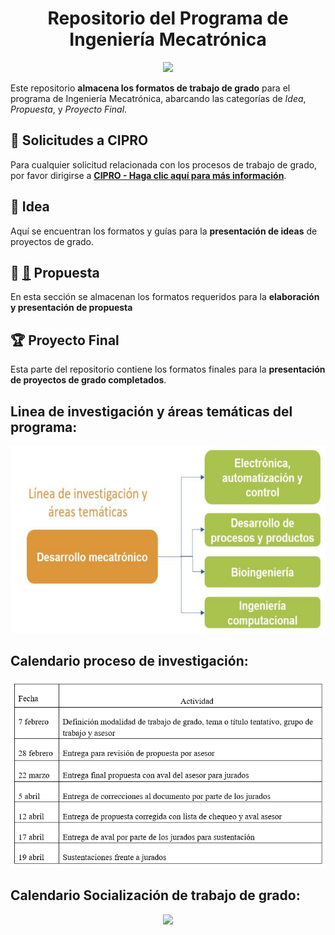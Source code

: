 
<h1 align="center">Repositorio del Programa de Ingeniería Mecatrónica</h1>

<p align="center">
<img src="./Logos/logo.jpg" height="300">
</p>


Este repositorio **almacena los formatos de trabajo de grado** para el programa de Ingeniería Mecatrónica, abarcando las categorías de *Idea*, *Propuesta*, y *Proyecto Final*.

## 📢 Solicitudes a CIPRO

Para cualquier solicitud relacionada con los procesos de trabajo de grado, por favor dirigirse a <a href="https://forms.gle/gT6W2tXAkv47Y1SP6" target="_blank">**CIPRO - Haga clic aquí para más información**</a>.


## 📝 Idea

Aquí se encuentran los formatos y guías para la **presentación de ideas** de proyectos de grado.

## 📄 [📂](./Formato%20Propuesta/) Propuesta

En esta sección se almacenan los formatos requeridos para la **elaboración y presentación de propuesta**



## 🏆 Proyecto Final

Esta parte del repositorio contiene los formatos finales para la **presentación de proyectos de grado completados**.
## Linea de investigación y áreas temáticas del programa: 
<p align="center">
<img src="./Logos/Linea.png" height="300">
</p>


## Calendario proceso de investigación:
<p align="center">
<img src="./Calendario/PI-2024-1.png" height="300">
</p>

## Calendario Socialización de trabajo de grado:
<p align="center">
<img src="./Calendario/STG.png" height="300">
</p>
